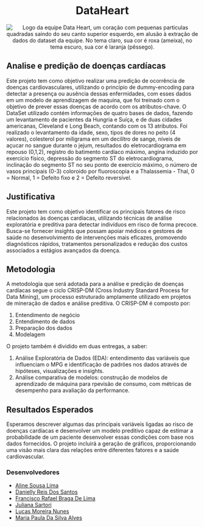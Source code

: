<h1 style="text-align: center;">DataHeart</h1>

<p align="center">
  <picture>
    <source media="(prefers-color-scheme: dark)" srcset="assets/img/logo_dark.png">
    <source media="(prefers-color-scheme: light)" srcset="assets/img/logo_light.png">
    <img alt="Logo da equipe Data Heart, um coração com pequenas particulas quadradas saindo do seu canto superior esquerdo, em alusão à extração de dados do dataset da equipe. No tema claro, sua cor é roxa (ameixa), no tema escuro, sua cor é laranja (pêssego)." src="../assets/img/logo_dark.png">
  </picture>
</p>

## Analise e predição de doenças cardíacas

Este projeto tem como objetivo realizar uma predição de ocorrência de doenças cardiovasculares, utilizando o princípio de dummy-encoding para detectar a presença ou ausência dessas enfermidades, 
com esses dados em um modelo de aprendizagem de maquina, que foi treinado com o objetivo de prever essas doenças de acordo com os atributos-chave. 
O DataSet utilizado contém informações de quatro bases de dados, fazendo um levantamento de pacientes da Hungria e Suíça, e de duas cidades americanas, 
Cleveland e Long Beach, contando com os 13 atributos. Foi realizado o levantamento da idade, sexo, tipos de dores no peito (4 valores), 
colesterol por miligrama em um decilítro de sange, níveis de açucar no sangue durante o jejum, 
resultados do eletrocardiograma em repouso (0,1,2), registro do batimento cardíaco máximo, 
angina induzido por exercício físico, depressão do segmento ST do eletrocardiograma, inclinação do segmento ST no seu ponto de exercício máximo, 
o número de vasos principais (0-3) coloroido por fluoroscopia e a Thalassemia - Thal, 0 = Normal, 1 = Defeito fixo e 2 = Defeito reversível.

## Justificativa

Este projeto tem como objetivo identificar os principais fatores de risco relacionados às doenças cardíacas, utilizando técnicas de análise exploratória e preditiva para detectar indivíduos em risco de forma precoce. Busca-se fornecer insights que possam apoiar médicos e gestores de saúde no desenvolvimento de intervenções mais eficazes, promovendo diagnósticos rápidos, tratamentos personalizados e redução dos custos associados a estágios avançados da doença.

## Metodologia

A metodologia que será adotada para a análise e predição de doenças cardíacas segue o ciclo CRISP-DM (Cross Industry Standard Process for Data Mining), um processo estruturado amplamente utilizado em projetos de mineração de dados e análise preditiva. O CRISP-DM é composto por:
1. Entendimento de negócio
2. Entendimento de dados
3. Preparação dos dados
4. Modelagem

O projeto também é dividido em duas entregas, a saber:

1. Análise Exploratória de Dados (EDA): entendimento das variáveis que influenciam o MPG e identificação de padrões nos dados através de hipóteses, visualizações e insights.
2. Análise comparativa de modelos: construção de modelos de aprendizado de máquina para rpevisão de consumo, com métricas de desempenho para avaliação da performance.

## Resultados Esperados

Esperamos descrever algumas das principais variáveis ligadas ao risco de doenças cardíacas e desenvolver um modelo preditivo capaz de estimar a probabilidade de um paciente desenvolver essas condições com base nos dados fornecidos. O projeto incluirá a geração de gráficos, proporcionando uma visão mais clara das relações entre diferentes fatores e a saúde cardiovascular.

### Desenvolvedores
 - [Aline Sousa Lima](https://github.com/ninesousa)
 - [Danielly Reis Dos Santos ](https://github.com/DaniellyR)
 - [Francisco Rafael Braga De Lima](https://github.com/couldbeElex)
 - [Juliana Sartori](https://github.com/VerseMM)
 - [Lucas Moreira Nunes](https://github.com/lmnunes2002)
 - [Maria Paula Da Silva Alves](https://github.com/mpaulas)
